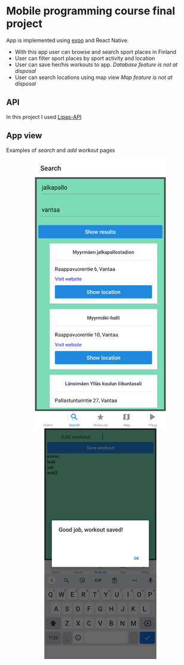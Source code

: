 # Mobile programming course final project 

App is implemented using [expo](https://expo.io/) and React Native.

- With this app user can browse and search sport places in Finland
- User can filter sport places by sport activity and location
- User can save her/his workouts to app. *Database feature is not at disposal*
- User can search locations using map view *Map feature is not at disposal*

## API
In this project I used [Lipas-API](http://lipas.cc.jyu.fi/api/index.html)

## App view

Examples of *search* and *add workout* pages 
 
 <p align="center">
  <img src="img/sportapp_search.png" width="350" title="search view">
  <img src="img/sportapp_add_workout.png" width="300" title="save workout">
</p>
 

